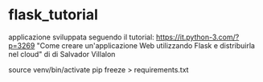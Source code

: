 # flask_tutorial
applicazione sviluppata seguendo il tutorial:
https://it.python-3.com/?p=3269
"Come creare un'applicazione Web utilizzando Flask e distribuirla nel cloud" di di Salvador Villalon

source venv/bin/activate
pip freeze > requirements.txt